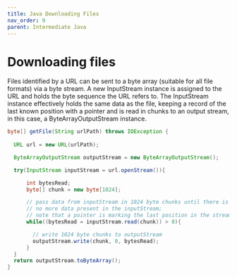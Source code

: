 ```yaml
---
title: Java Downloading Files
nav_order: 9
parent: Intermediate Java
---
```


# Downloading files

Files identified by a URL can be sent to a byte array (suitable for all file formats) via a byte stream. A new InputStream instance is assigned to the URL and holds the byte sequence the URL refers to. The InputStream instance effectively holds the same data as the file, keeping a record of the last known position with a pointer and is read in chunks to an output stream, in this case, a ByteArrayOutputStream instance.

```java
byte[] getFile(String urlPath) throws IOException {
    
  URL url = new URL(urlPath);

  ByteArrayOutputStream outputStream = new ByteArrayOutputStream();

  try(InputStream inputStream = url.openStream()){

      int bytesRead;
      byte[] chunk = new byte[1024];

      // pass data from inputStream in 1024 byte chunks until there is
      // no more data present in the inputStream;
      // note that a pointer is marking the last position in the stream
      while((bytesRead = inputStream.read(chunk)) > 0){

        // write 1024 byte chunks to outputStream
        outputStream.write(chunk, 0, bytesRead);
      }
  }
  return outputStream.toByteArray();
}
```

